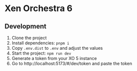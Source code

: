 # Xen Orchestra 6

## Development

1. Clone the project
2. Install dependencies: `pnpm i`
3. Copy `.env.dist` to `.env` and adjust the values
4. Start the project: `npm run dev`
5. Generate a token from your XO 5 instance
6. Go to http://localhost:5173/#/dev/token and paste the token
